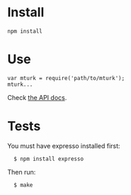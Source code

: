 # Install

    npm install

# Use

    var mturk = require('path/to/mturk');
    mturk...

Check [the API docs](https://github.com/expensecat/mturk/blob/master/API.md).

# Tests

You must have expresso installed first:

      $ npm install expresso

Then run:

      $ make
